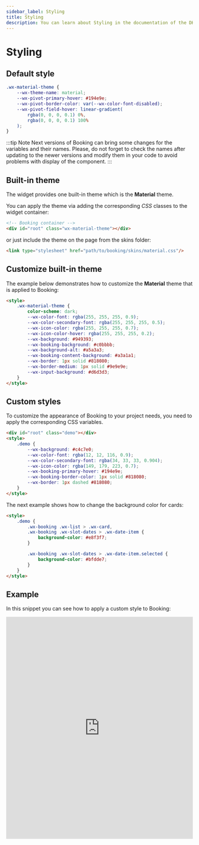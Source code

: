 ```yaml
---
sidebar_label: Styling
title: Styling
description: You can learn about Styling in the documentation of the DHTMLX JavaScript Booking library. Browse developer guides and API reference, try out code examples and live demos, and download a free 30-day evaluation version of DHTMLX Booking.
---
```


# Styling

## Default style

~~~css
.wx-material-theme {
    --wx-theme-name: material;
    --wx-pivot-primary-hover: #194e9e;
    --wx-pivot-border-color: var(--wx-color-font-disabled);
    --wx-pivot-field-hover: linear-gradient(
        rgba(0, 0, 0, 0.1) 0%,
        rgba(0, 0, 0, 0.1) 100%
    );
}
~~~

:::tip Note
Next versions of Booking can bring some changes for the variables and their names. Please, do not forget to check the names after updating to the newer versions and modify them in your code to avoid problems with display of the component.
:::

## Built-in theme

The widget provides one built-in theme which is the **Material** theme. 

You can apply the theme via adding the corresponding *CSS* classes to the widget container:

~~~html {}
<!-- Booking container -->
<div id="root" class="wx-material-theme"></div>
~~~

or just include the theme on the page from the skins folder:

~~~html {}
<link type="stylesheet" href="path/to/booking/skins/material.css"/>
~~~

## Customize built-in theme

The example below demonstrates how to customize the **Material** theme that is applied to Booking:

~~~html
<style>
    .wx-material-theme {
        color-scheme: dark;
        --wx-color-font: rgba(255, 255, 255, 0.9);
        --wx-color-secondary-font: rgba(255, 255, 255, 0.5);
        --wx-icon-color: rgba(255, 255, 255, 0.7);
        --wx-icon-color-hover: rgba(255, 255, 255, 0.2);
        --wx-background: #949393;
        --wx-booking-background: #c0bbbb;
        --wx-background-alt: #a5a3a3;
        --wx-booking-content-background: #a3a1a1;
        --wx-border: 1px solid #818080;
        --wx-border-medium: 1px solid #9e9e9e;
        --wx-input-background: #d6d3d3;
    }
</style>
~~~

## Custom styles

To customize the appearance of Booking to your project needs, you need to apply the corresponding CSS variables. 

~~~html
<div id="root" class="demo"></div>
<style>
    .demo {
        --wx-background: #c4c7e0;
        --wx-color-font: rgba(12, 12, 116, 0.9);
        --wx-color-secondary-font: rgba(34, 33, 33, 0.904);
        --wx-icon-color: rgba(149, 179, 223, 0.7);
        --wx-booking-primary-hover: #194e9e;
        --wx-booking-border-color: 1px solid #818080;
        --wx-border: 1px dashed #818080; 
    }
</style>
~~~

The next example shows how to change the background color for cards:

~~~html
<style>
    .demo {
        .wx-booking .wx-list > .wx-card,
        .wx-booking .wx-slot-dates > .wx-date-item {
            background-color: #e8f3f7;
        }

        .wx-booking .wx-slot-dates > .wx-date-item.selected {
            background-color: #bfdde7;
        }
    }
</style>
~~~

## Example

In this snippet you can see how to apply a custom style to Booking:

<iframe src="https://snippet.dhtmlx.com/d7w3jtqz?mode=result" frameborder="0" class="snippet_iframe" width="100%" height="600"></iframe>
